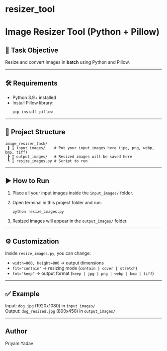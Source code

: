 # resizer_tool
# Image Resizer Tool (Python + Pillow)

## 📌 Task Objective
Resize and convert images in **batch** using Python and Pillow.

---

## 🛠️ Requirements
- Python 3.9+ installed
- Install Pillow library:
  ```bash
  pip install pillow
  ```

---

## 📂 Project Structure
```
image_resizer_task/
 ┣ 📂 input_images/    # Put your input images here (jpg, png, webp, bmp, tiff)
 ┣ 📂 output_images/   # Resized images will be saved here
 ┗ 📄 resize_images.py # Script to run
```

---

## ▶️ How to Run

1. Place all your input images inside the `input_images/` folder.

2. Open terminal in this project folder and run:
   ```bash
   python resize_images.py
   ```

3. Resized images will appear in the `output_images/` folder.

---

## ⚙️ Customization
Inside `resize_images.py`, you can change:
- `width=800, height=800` → output dimensions
- `fit="contain"` → resizing mode (`contain | cover | stretch`)
- `fmt="keep"` → output format (`keep | jpg | png | webp | bmp | tiff`)

---

## ✅ Example
Input: `dog.jpg` (1920x1080) in `input_images/`  
Output: `dog_resized.jpg` (800x450) in `output_images/`

---

## Author
Priyam Yadav
